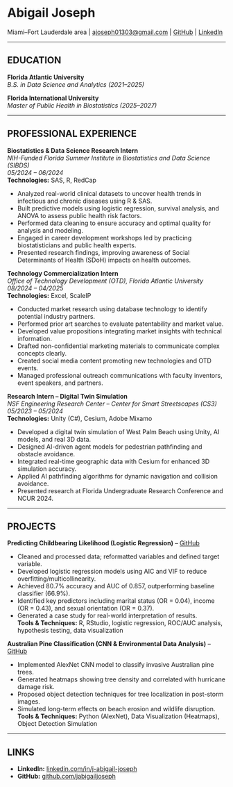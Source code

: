 # Abigail Joseph  
Miami–Fort Lauderdale area | ajoseph01303@gmail.com | [GitHub](https://github.com/jabigailjoseph) | [LinkedIn](https://www.linkedin.com/in/j-abigail-joseph/)

---

## EDUCATION
**Florida Atlantic University**  
*B.S. in Data Science and Analytics (2021–2025)*  

**Florida International University**  
*Master of Public Health in Biostatistics (2025–2027)*

---

## PROFESSIONAL EXPERIENCE

**Biostatistics & Data Science Research Intern**  
*NIH-Funded Florida Summer Institute in Biostatistics and Data Science (SIBDS)*  
*05/2024 – 06/2024*  
**Technologies:** SAS, R, RedCap  
- Analyzed real-world clinical datasets to uncover health trends in infectious and chronic diseases using R & SAS.  
- Built predictive models using logistic regression, survival analysis, and ANOVA to assess public health risk factors.  
- Performed data cleaning to ensure accuracy and optimal quality for analysis and modeling.  
- Engaged in career development workshops led by practicing biostatisticians and public health experts.  
- Presented research findings, improving awareness of Social Determinants of Health (SDoH) impacts on health outcomes.  

**Technology Commercialization Intern**  
*Office of Technology Development (OTD), Florida Atlantic University*  
*08/2024 – 04/2025*  
**Technologies:** Excel, ScaleIP  
- Conducted market research using database technology to identify potential industry partners.  
- Performed prior art searches to evaluate patentability and market value.  
- Developed value propositions integrating market insights with technical information.  
- Drafted non-confidential marketing materials to communicate complex concepts clearly.  
- Created social media content promoting new technologies and OTD events.  
- Managed professional outreach communications with faculty inventors, event speakers, and partners.  

**Research Intern – Digital Twin Simulation**  
*NSF Engineering Research Center – Center for Smart Streetscapes (CS3)*  
*05/2023 – 05/2024*  
**Technologies:** Unity (C#), Cesium, Adobe Mixamo  
- Developed a digital twin simulation of West Palm Beach using Unity, AI models, and real 3D data.  
- Designed AI-driven agent models for pedestrian pathfinding and obstacle avoidance.  
- Integrated real-time geographic data with Cesium for enhanced 3D simulation accuracy.  
- Applied AI pathfinding algorithms for dynamic navigation and collision avoidance.  
- Presented research at Florida Undergraduate Research Conference and NCUR 2024.

---

## PROJECTS

**Predicting Childbearing Likelihood (Logistic Regression)** – [GitHub](https://github.com/jabigailjoseph)  
- Cleaned and processed data; reformatted variables and defined target variable.  
- Developed logistic regression models using AIC and VIF to reduce overfitting/multicollinearity.  
- Achieved 80.7% accuracy and AUC of 0.857, outperforming baseline classifier (66.9%).  
- Identified key predictors including marital status (OR = 0.04), income (OR = 0.43), and sexual orientation (OR = 0.37).  
- Generated a case study for real-world interpretation of results.  
**Tools & Techniques:** R, RStudio, logistic regression, ROC/AUC analysis, hypothesis testing, data visualization  

**Australian Pine Classification (CNN & Environmental Data Analysis)** – [GitHub](https://github.com/jabigailjoseph)  
- Implemented AlexNet CNN model to classify invasive Australian pine trees.  
- Generated heatmaps showing tree density and correlated with hurricane damage risk.  
- Proposed object detection techniques for tree localization in post-storm images.  
- Simulated long-term effects on beach erosion and wildlife disruption.  
**Tools & Techniques:** Python (AlexNet), Data Visualization (Heatmaps), Object Detection Simulation

---

## LINKS
- **LinkedIn:** [linkedin.com/in/j-abigail-joseph](https://www.linkedin.com/in/j-abigail-joseph/)  
- **GitHub:** [github.com/jabigailjoseph](https://github.com/jabigailjoseph)
